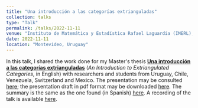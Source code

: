```yaml
---
title: "Una introducción a las categorías extrianguladas"
collection: talks
type: "Talk"
permalink: /talks/2022-11-11
venue: "Instituto de Matemática y Estadística Rafael Laguardia (IMERL), Universidad de la República"
date: 2022-11-11
location: "Montevideo, Uruguay"
---
```


In this talk, I shared the work done for my Master's thesis [**Una introducción a las categorías extrianguladas**](http://132.248.9.195/ptd2022/septiembre/0831398/Index.html) (_An Introduction to Extriangulated Categories_, in English) with researchers and students from Uruguay, Chile, Venezuela, Switzerland and Mexico. The presentation may be consulted [here](https://dabnciencias.github.io/Examen_profesional); the presentation draft in pdf format may be downloaded [here](https://dabnciencias.github.io/files/Una_introducción_a_las_categorías_extrianguladas.pdf). The summary is the same as the one found (in Spanish) [here](https://www.matem.unam.mx/actividades/seminarios/representaciones/actividades/una-introduccion-a-las-categorias-extrianguladas). A recording of the talk is available [here](https://www.youtube.com/watch?v=AfqGxJq47IY).

